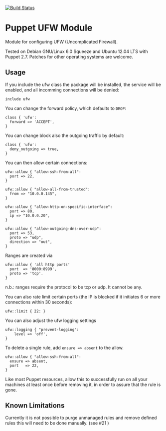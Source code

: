 [![Build Status](https://secure.travis-ci.org/attachmentgenie/attachmentgenie-ufw.png)](http://travis-ci.org/attachmentgenie/attachmentgenie-ufw)

Puppet UFW Module
=================

Module for configuring UFW (Uncomplicated Firewall).

Tested on Debian GNU/Linux 6.0 Squeeze and Ubuntu 12.04 LTS with Puppet 2.7.
Patches for other operating systems are welcome.

Usage
-----

If you include the ufw class the package will be installed, the service
will be enabled, and all incomming connections will be denied:

```puppet
include ufw
```

You can change the forward policy, which defaults to `DROP`:

```puppet
class { 'ufw':
  forward => 'ACCEPT',
}
```

You can change block also the outgoing traffic by default:

```puppet
class { 'ufw':
  deny_outgoing => true,
}
```

You can then allow certain connections:

```puppet
ufw::allow { "allow-ssh-from-all":
  port => 22,
}

ufw::allow { "allow-all-from-trusted":
  from => "10.0.0.145",
}

ufw::allow { "allow-http-on-specific-interface":
  port => 80,
  ip => "10.0.0.20",
}

ufw::allow { "allow-outgoing-dns-over-udp":
  port => 53,
  proto => "udp",
  direction => "out",
}
```

Ranges are created via

```puppet
ufw::allow { 'all http ports'
  port  => '8000:8999',
  proto => 'tcp'.
}
```

n.b.: ranges require the protocol to be tcp or udp. It cannot be any.

You can also rate limit certain ports (the IP is blocked if it initiates
6 or more connections within 30 seconds):

```puppet
ufw::limit { 22: }
```

You can also adjust the ufw logging settings

```puppet
ufw::logging { "prevent-logging":
    level => 'off',
}
```

To delete a single rule, add `ensure => absent` to the allow.
```puppet
ufw::allow { "allow-ssh-from-all":
  ensure => absent,
  port   => 22,
}
```
Like most Puppet resources, allow this to successfully run on all your machines
at least once before removing it, in order to assure that the rule is gone.


## Known Limitations ##
Currently it is not possible to purge unmanaged rules and remove defined rules this will need to be done manually. (see #21 )
